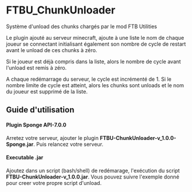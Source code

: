 # FTBU_ChunkUnloader

Système d'unload des chunks chargés par le mod FTB Utilities

Le plugin ajouté au serveur minecraft, ajoute à une liste le nom de chaque joueur se connectant initialisant également son nombre de cycle de restart avant le unload de ces chunks à zéro.

Si le joueur est déjà compris dans la liste, alors le nombre de cycle avant l'unload est remis à zéro.

A chaque redémarrage du serveur, le cycle est incrémenté de 1. Si le nombre limite de cycle est atteint, alors les chunks sont unloads et le nom du joueur est supprimé de la liste.


## Guide d'utilisation

#### Plugin Sponge API-7.0.0                                                                                     
Arretez votre serveur, ajouter le plugin **FTBU-ChunkUnloader-v_1.0.0-Sponge.jar**. Puis relancez votre serveur.
#### Executable .jar
Ajoutez dans un script (bash/shell) de redémarage, l'exécution du script **FTBU-ChunkUnloader-v_1.0.0.jar**. Vous pouvez suivre l'exemple donné pour creer votre propre script d'unload.
